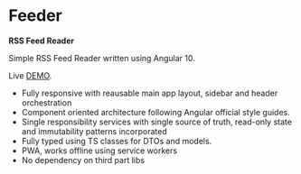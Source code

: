 # Feeder
**RSS Feed Reader**

Simple RSS Feed Reader written using Angular 10.

Live [DEMO](https://feeder.codeeve.com/).

- Fully responsive with reausable main app layout, sidebar and header orchestration
- Component oriented architecture following Angular official style guides.
- Single responsibility services with single source of truth, read-only state and immutability patterns incorporated
- Fully typed using TS classes for DTOs and models.
- PWA, works offline using service workers
- No dependency on third part libs